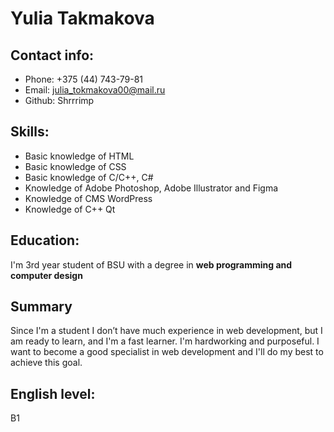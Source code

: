 # Yulia Takmakova

## Contact info:
* Phone: +375 (44) 743-79-81
* Email: julia_tokmakova00@mail.ru
* Github: Shrrrimp

## Skills:
* Basic knowledge of HTML
* Basic knowledge of CSS
* Basic knowledge of C/C++, C# 
* Knowledge of Adobe Photoshop, Adobe Illustrator and Figma
* Knowledge of CMS WordPress
* Knowledge of C++ Qt

## Education:
I'm 3rd year student of BSU with a degree in **web programming and computer design**

## Summary
Since I'm a student I don’t have much experience in web development, but I am ready to learn, and I'm a fast learner.
I'm hardworking and purposeful. I want to become a good specialist in web development and I'll do my best to achieve this goal.

## English level:
B1